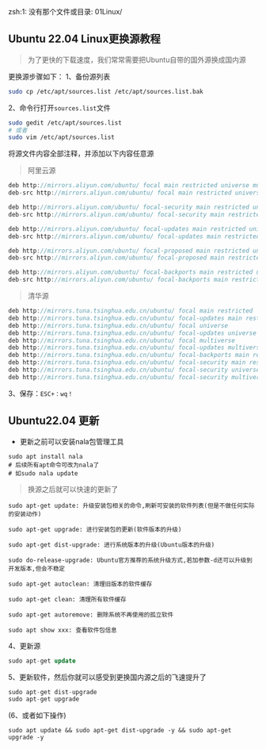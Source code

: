 zsh:1: 没有那个文件或目录: 01Linux/



## Ubuntu 22.04 Linux更换源教程

> 为了更快的下载速度，我们常常需要把Ubuntu自带的国外源换成国内源

更换源步骤如下：
 1、备份源列表

```bash
sudo cp /etc/apt/sources.list /etc/apt/sources.list.bak
```

 2、命令行打开`sources.list`文件

```bash
sudo gedit /etc/apt/sources.list
# 或者
sudo vim /etc/apt/sources.list
```

 将源文件内容全部注释，并添加以下内容任意源

> 阿里云源

```cpp
deb http://mirrors.aliyun.com/ubuntu/ focal main restricted universe multiverse
deb-src http://mirrors.aliyun.com/ubuntu/ focal main restricted universe multiverse

deb http://mirrors.aliyun.com/ubuntu/ focal-security main restricted universe multiverse
deb-src http://mirrors.aliyun.com/ubuntu/ focal-security main restricted universe multiverse

deb http://mirrors.aliyun.com/ubuntu/ focal-updates main restricted universe multiverse
deb-src http://mirrors.aliyun.com/ubuntu/ focal-updates main restricted universe multiverse

deb http://mirrors.aliyun.com/ubuntu/ focal-proposed main restricted universe multiverse
deb-src http://mirrors.aliyun.com/ubuntu/ focal-proposed main restricted universe multiverse

deb http://mirrors.aliyun.com/ubuntu/ focal-backports main restricted universe multiverse
deb-src http://mirrors.aliyun.com/ubuntu/ focal-backports main restricted universe multiverse
```

> 清华源

```cpp
deb http://mirrors.tuna.tsinghua.edu.cn/ubuntu/ focal main restricted
deb http://mirrors.tuna.tsinghua.edu.cn/ubuntu/ focal-updates main restricted
deb http://mirrors.tuna.tsinghua.edu.cn/ubuntu/ focal universe
deb http://mirrors.tuna.tsinghua.edu.cn/ubuntu/ focal-updates universe
deb http://mirrors.tuna.tsinghua.edu.cn/ubuntu/ focal multiverse
deb http://mirrors.tuna.tsinghua.edu.cn/ubuntu/ focal-updates multiverse
deb http://mirrors.tuna.tsinghua.edu.cn/ubuntu/ focal-backports main restricted universe multiverse
deb http://mirrors.tuna.tsinghua.edu.cn/ubuntu/ focal-security main restricted
deb http://mirrors.tuna.tsinghua.edu.cn/ubuntu/ focal-security universe
deb http://mirrors.tuna.tsinghua.edu.cn/ubuntu/ focal-security multiverse
```

 3、保存：`ESC+：wq！`

##  Ubuntu22.04 更新

+ 更新之前可以安装nala包管理工具
```shell
sudo apt install nala
# 后续所有apt命令可改为nala了
# 如sudo nala update
```

> 换源之后就可以快速的更新了

```shell
sudo apt-get update: 升级安装包相关的命令,刷新可安装的软件列表(但是不做任何实际的安装动作)

sudo apt-get upgrade: 进行安装包的更新(软件版本的升级)

sudo apt-get dist-upgrade: 进行系统版本的升级(Ubuntu版本的升级)

sudo do-release-upgrade: Ubuntu官方推荐的系统升级方式,若加参数-d还可以升级到开发版本,但会不稳定

sudo apt-get autoclean: 清理旧版本的软件缓存

sudo apt-get clean: 清理所有软件缓存

sudo apt-get autoremove: 删除系统不再使用的孤立软件

sudo apt show xxx: 查看软件包信息
```


 4、更新源

```sql
sudo apt-get update
```

 5、更新软件，然后你就可以感受到更换国内源之后的飞速提升了

```csharp
sudo apt-get dist-upgrade
sudo apt-get upgrade
```

(6、或者如下操作)

```
sudo apt update && sudo apt-get dist-upgrade -y && sudo apt-get upgrade -y
```

